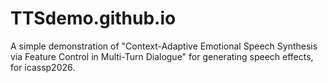 # TTSdemo.github.io
A simple demonstration of "Context-Adaptive Emotional Speech Synthesis via Feature Control in Multi-Turn Dialogue" for generating speech effects, for icassp2026.
